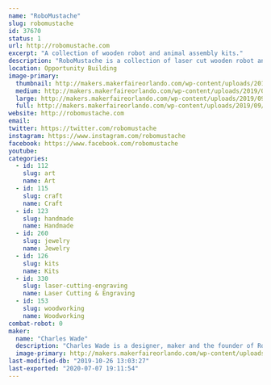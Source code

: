 ```yaml
---
name: "RoboMustache"
slug: robomustache
id: 37670
status: 1
url: http://robomustache.com
excerpt: "A collection of wooden robot and animal assembly kits."
description: "RoboMustache is a collection of laser cut wooden robot and animal assembly kits, accessories and more."
location: Opportunity Building
image-primary:
  thumbnail: http://makers.makerfaireorlando.com/wp-content/uploads/2019/09/wade-2-1-150x150.jpg
  medium: http://makers.makerfaireorlando.com/wp-content/uploads/2019/09/wade-2-1-300x200.jpg
  large: http://makers.makerfaireorlando.com/wp-content/uploads/2019/09/wade-2-1-1024x682.jpg
  full: http://makers.makerfaireorlando.com/wp-content/uploads/2019/09/wade-2-1.jpg
website: http://robomustache.com
email: 
twitter: https://twitter.com/robomustache
instagram: https://www.instagram.com/robomustache
facebook: https://www.facebook.com/robomustache
youtube: 
categories:
  - id: 112
    slug: art
    name: Art
  - id: 115
    slug: craft
    name: Craft
  - id: 123
    slug: handmade
    name: Handmade
  - id: 260
    slug: jewelry
    name: Jewelry
  - id: 126
    slug: kits
    name: Kits
  - id: 330
    slug: laser-cutting-engraving
    name: Laser Cutting & Engraving
  - id: 153
    slug: woodworking
    name: Woodworking
combat-robot: 0
maker:
  name: "Charles Wade"
  description: "Charles Wade is a designer, maker and the founder of RoboMustache. "
  image-primary: http://makers.makerfaireorlando.com/wp-content/uploads/2015/06/20150612_112453-SQUARE-1024x1024.jpg
last-modified-db: "2019-10-26 13:03:27"
last-exported: "2020-07-07 19:11:54"
---
```


